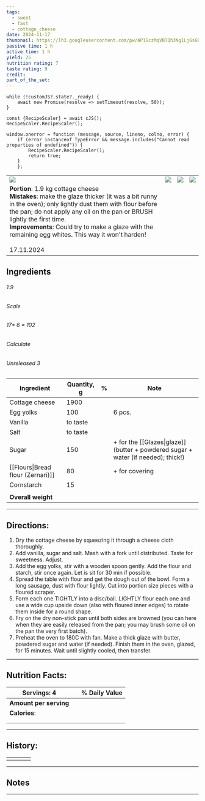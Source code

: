 ```yaml
---
tags:
  - sweet
  - fast
  - cottage_cheese
date: 2024-11-17
thumbnail: https://lh3.googleusercontent.com/pw/AP1GczMqVB7Qh3Ng1Lj6sG0ioZs8VNIWfI3EqXWomOs7hZ7VTf4v5gZtdmbbH7SvJobvxtYyoROTjY-C99QtVXQBJJmg9NW5AFE4_mTzsezjQzV1csjh0jFjVj8KyXvZjg1xSCP_FkxZVOqAkMxNbzRIk2Iy=w1171-h879-s-no-gm?authuser=0
passive time: 1 h
active time: 1 h
yield: 25
nutrition rating: 7
taste rating: 9
credit: 
part_of_the_set:
---
```

```dataviewjs
while (!customJS?.state?._ready) { 
	await new Promise(resolve => setTimeout(resolve, 50)); 
} 

const {RecipeScaler} = await cJS();
RecipeScaler.RecipeScaler();

window.onerror = function (message, source, lineno, colno, error) {
	if (error instanceof TypeError && message.includes("Cannot read properties of undefined")) {
		RecipeScaler.RecipeScaler();
		return true;
	}
    };
```

|                                                                                                                                                                                                                                                                                                                                                           |                                                                                                                                                                                                                                      |                                                                                                                                                                                                                                      |                                                                                                                                                                                                                                      |
| --------------------------------------------------------------------------------------------------------------------------------------------------------------------------------------------------------------------------------------------------------------------------------------------------------------------------------------------------------- | ------------------------------------------------------------------------------------------------------------------------------------------------------------------------------------------------------------------------------------ | ------------------------------------------------------------------------------------------------------------------------------------------------------------------------------------------------------------------------------------ | ------------------------------------------------------------------------------------------------------------------------------------------------------------------------------------------------------------------------------------ |
| ![](https://lh3.googleusercontent.com/pw/AP1GczPydXQF_q5WBthugu9680wFlC3yXQ7HPOTWRLKhd7I4SFbFdjeDjAslXqFG6-cOX3djNFWc9wZn8_8GVPAVHZK-oboEZNpZVfi5mFj8HSmd0G88dTtUOxgqyPqILzdddgklGnc9yn6wDKl7St8PswdQ=w1070-h879-s-no-gm?authuser=0)                                                                                                                      | ![](https://lh3.googleusercontent.com/pw/AP1GczOktyvroI1jquznvqxRdBd_u3hl1h87E__4h4dHU0HVf9ky6Ga2rXbCOrQWgrUB8YBcu8trCej92HD5e7vvmr2cJyUrci4BEO2tTllkqWQWbLTxEdcANQIbCaKXaNnDopjH0yovYO-dswxGE4QtH-RP=w1171-h879-s-no-gm?authuser=0) | ![](https://lh3.googleusercontent.com/pw/AP1GczO-BcpuTrZ7V_Y8hwbUbJ8B45LTjrNKLBcGK8NtaYYUg92cndZn48GRTFjweWMthu4Go27Fiyn6CYRO4HBRvUxCcDcNh1DbYlY4Q23PpBnR8i4p__fvwdqqtM0v88S2eLOOQ1ZnxIhBZsBBc3W2abY5=w1171-h879-s-no-gm?authuser=0) | ![](https://lh3.googleusercontent.com/pw/AP1GczMqVB7Qh3Ng1Lj6sG0ioZs8VNIWfI3EqXWomOs7hZ7VTf4v5gZtdmbbH7SvJobvxtYyoROTjY-C99QtVXQBJJmg9NW5AFE4_mTzsezjQzV1csjh0jFjVj8KyXvZjg1xSCP_FkxZVOqAkMxNbzRIk2Iy=w1171-h879-s-no-gm?authuser=0) |
| **Portion**: 1.9 kg cottage cheese<br>**Mistakes**: make the glaze thicker (it was a bit runny in the oven); only lightly dust them with flour before the pan; do not apply any oil on the pan or BRUSH lightly the first time.<br>**Improvements**: Could try to make a glaze with the remaining egg whites. This way it won't harden!<br><br>17.11.2024 |                                                                                                                                                                                                                                      |                                                                                                                                                                                                                                      |                                                                                                                                                                                                                                      |

## Ingredients

###### 1.9
###### Scale
###### 17* 6 = 102
###### Calculate
###### Unreleased 3

| Ingredient                        | Quantity, g | %   | Note                                                                              |
| --------------------------------- | ----------- | --- | --------------------------------------------------------------------------------- |
| Cottage cheese                    | 1900        |     |                                                                                   |
| Egg yolks                         | 100         |     | 6 pcs.                                                                            |
| Vanilla                           | to taste    |     |                                                                                   |
| Salt                              | to taste    |     |                                                                                   |
| Sugar                             | 150         |     | + for the [[Glazes\|glaze]] (butter + powdered sugar + water (if needed); thick!) |
| [[Flours\|Bread flour (Zernari)]] | 80          |     | + for covering                                                                    |
| Cornstarch                        | 15          |     |                                                                                   |
|                                   |             |     |                                                                                   |
| **Overall weight**                |             |     |                                                                                   |




---
## Directions:

1. Dry the cottage cheese by squeezing it through a cheese cloth thoroughly.
2. Add vanilla, sugar and salt. Mash with a fork until distributed. Taste for sweetness. Adjust.
3. Add the egg yolks, stir with a wooden spoon gently. Add the flour and starch, stir once again. Let is sit for 30 min if possible.
4. Spread the table with flour and get the dough out of the bowl. Form a long sausage, dust with flour lightly. Cut into portion size pieces with a floured scraper.
5. Form each one TIGHTLY into a disc/ball. LIGHTLY flour each one and use a wide cup upside down (also with floured inner edges) to rotate them inside for a round shape.
7. Fry on the dry non-stick pan until both sides are browned (you can here when they are easily released from the pan; you may brush some oil on the pan the very first batch). 
8. Preheat the oven to 180C with fan. Make a thick glaze with butter, powdered sugar and water (if needed). Finish them in the oven, glazed, for 15 minutes. Wait until slightly cooled, then transfer.




---
## Nutrition Facts:

| **Servings: 4**        |     | % Daily Value |
| ---------------------- | --- | ------------- |
| **Amount per serving** |     |               |
| **Calories**:          |     |               |
|                        |     |               |
|                        |     |               |



---
## History:

|     |                   |                   |                   |
| --- | ----------------- | ----------------- | ----------------- |
|     |                   |                   |                   |


---
## Notes


>

---



